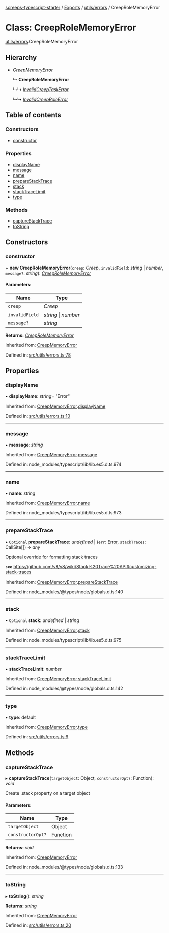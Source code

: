 [screeps-typescript-starter](../README.md) / [Exports](../modules.md) / [utils/errors](../modules/utils_errors.md) / CreepRoleMemoryError

# Class: CreepRoleMemoryError

[utils/errors](../modules/utils_errors.md).CreepRoleMemoryError

## Hierarchy

* [*CreepMemoryError*](utils_errors.creepmemoryerror.md)

  ↳ **CreepRoleMemoryError**

  ↳↳ [*InvalidCreepTaskError*](utils_errors.invalidcreeptaskerror.md)

  ↳↳ [*InvalidCreepRoleError*](utils_errors.invalidcreeproleerror.md)

## Table of contents

### Constructors

- [constructor](utils_errors.creeprolememoryerror.md#constructor)

### Properties

- [displayName](utils_errors.creeprolememoryerror.md#displayname)
- [message](utils_errors.creeprolememoryerror.md#message)
- [name](utils_errors.creeprolememoryerror.md#name)
- [prepareStackTrace](utils_errors.creeprolememoryerror.md#preparestacktrace)
- [stack](utils_errors.creeprolememoryerror.md#stack)
- [stackTraceLimit](utils_errors.creeprolememoryerror.md#stacktracelimit)
- [type](utils_errors.creeprolememoryerror.md#type)

### Methods

- [captureStackTrace](utils_errors.creeprolememoryerror.md#capturestacktrace)
- [toString](utils_errors.creeprolememoryerror.md#tostring)

## Constructors

### constructor

\+ **new CreepRoleMemoryError**(`creep`: *Creep*, `invalidField`: *string* \| *number*, `message?`: *string*): [*CreepRoleMemoryError*](utils_errors.creeprolememoryerror.md)

#### Parameters:

Name | Type |
------ | ------ |
`creep` | *Creep* |
`invalidField` | *string* \| *number* |
`message?` | *string* |

**Returns:** [*CreepRoleMemoryError*](utils_errors.creeprolememoryerror.md)

Inherited from: [CreepMemoryError](utils_errors.creepmemoryerror.md)

Defined in: [src/utils/errors.ts:78](https://github.com/Baelyk/screeps/blob/9bfed96/src/utils/errors.ts#L78)

## Properties

### displayName

• **displayName**: *string*= "Error"

Inherited from: [CreepMemoryError](utils_errors.creepmemoryerror.md).[displayName](utils_errors.creepmemoryerror.md#displayname)

Defined in: [src/utils/errors.ts:10](https://github.com/Baelyk/screeps/blob/9bfed96/src/utils/errors.ts#L10)

___

### message

• **message**: *string*

Inherited from: [CreepMemoryError](utils_errors.creepmemoryerror.md).[message](utils_errors.creepmemoryerror.md#message)

Defined in: node_modules/typescript/lib/lib.es5.d.ts:974

___

### name

• **name**: *string*

Inherited from: [CreepMemoryError](utils_errors.creepmemoryerror.md).[name](utils_errors.creepmemoryerror.md#name)

Defined in: node_modules/typescript/lib/lib.es5.d.ts:973

___

### prepareStackTrace

• `Optional` **prepareStackTrace**: *undefined* \| (`err`: Error, `stackTraces`: CallSite[]) => *any*

Optional override for formatting stack traces

**`see`** https://github.com/v8/v8/wiki/Stack%20Trace%20API#customizing-stack-traces

Inherited from: [CreepMemoryError](utils_errors.creepmemoryerror.md).[prepareStackTrace](utils_errors.creepmemoryerror.md#preparestacktrace)

Defined in: node_modules/@types/node/globals.d.ts:140

___

### stack

• `Optional` **stack**: *undefined* \| *string*

Inherited from: [CreepMemoryError](utils_errors.creepmemoryerror.md).[stack](utils_errors.creepmemoryerror.md#stack)

Defined in: node_modules/typescript/lib/lib.es5.d.ts:975

___

### stackTraceLimit

• **stackTraceLimit**: *number*

Inherited from: [CreepMemoryError](utils_errors.creepmemoryerror.md).[stackTraceLimit](utils_errors.creepmemoryerror.md#stacktracelimit)

Defined in: node_modules/@types/node/globals.d.ts:142

___

### type

• **type**: default

Inherited from: [CreepMemoryError](utils_errors.creepmemoryerror.md).[type](utils_errors.creepmemoryerror.md#type)

Defined in: [src/utils/errors.ts:9](https://github.com/Baelyk/screeps/blob/9bfed96/src/utils/errors.ts#L9)

## Methods

### captureStackTrace

▸ **captureStackTrace**(`targetObject`: Object, `constructorOpt?`: Function): *void*

Create .stack property on a target object

#### Parameters:

Name | Type |
------ | ------ |
`targetObject` | Object |
`constructorOpt?` | Function |

**Returns:** *void*

Inherited from: [CreepMemoryError](utils_errors.creepmemoryerror.md)

Defined in: node_modules/@types/node/globals.d.ts:133

___

### toString

▸ **toString**(): *string*

**Returns:** *string*

Inherited from: [CreepMemoryError](utils_errors.creepmemoryerror.md)

Defined in: [src/utils/errors.ts:20](https://github.com/Baelyk/screeps/blob/9bfed96/src/utils/errors.ts#L20)
